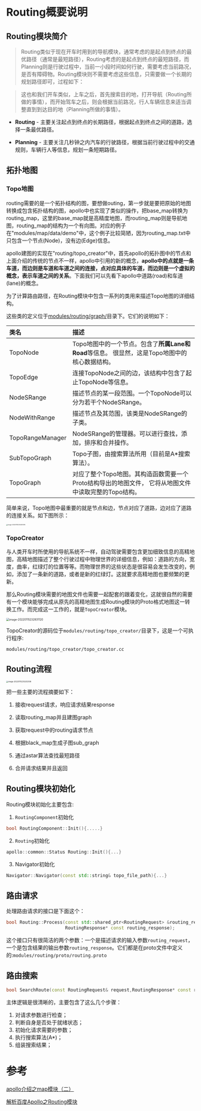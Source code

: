 # Routing概要说明

## Routing模块简介

> Routing类似于现在开车时用到的导航模块，通常考虑的是起点到终点的最优路径（通常是最短路径），Routing考虑的是起点到终点的最短路径，而Planning则是行驶过程中，当前一小段时间如何行驶，需要考虑当前路况，是否有障碍物。Routing模块则不需要考虑这些信息，只需要做一个长期的规划路径即可，过程如下：

> 这也和我们开车类似，上车之后，首先搜索目的地，打开导航（Routing所做的事情），而开始驾车之后，则会根据当前路况，行人车辆信息来适当调整直到到达目的地（Planning所做的事情）。

- **Routing** - 主要关注起点到终点的长期路径，根据起点到终点之间的道路，选择一条最优路径。

- **Planning** - 主要关注几秒钟之内汽车的行驶路径，根据当前行驶过程中的交通规则，车辆行人等信息，规划一条短期路径。



## 拓扑地图

### Topo地图

routing需要的是一个拓扑结构的图，要想做outing，第一步就是要把原始的地图转换成包含拓扑结构的图，apollo中也实现了类似的操作，把base_map转换为routing_map，这里的base_map就是高精度地图，而routing_map则是导航地图，routing_map的结构为一个有向图。对应的例子在"modules/map/data/demo"中，这个例子比较简陋，因为routing_map.txt中只包含一个节点(Node)，没有边(Edge)信息。

apollo建图的实现在"routing/topo_creator"中，首先apollo的拓扑图中的节点和上面介绍的传统的节点不一样，apollo中引用的新的概念，**apollo中的点就是一条车道，而边则是车道和车道之间的连接，点对应具体的车道，而边则是一个虚拟的概念，表示车道之间的关系**。下面我们可以先看下apollo中道路(road)和车道(lane)的概念。



为了计算路由路径，在Routing模块中包含一系列的类用来描述Topo地图的详细结构。

这些类的定义位于[modules/routing/graph/](https://github.com/ApolloAuto/apollo/tree/master/modules/routing/graph)目录下。它们的说明如下：

| 类名             | 描述                                                         |
| :--------------- | :----------------------------------------------------------- |
| TopoNode         | Topo地图中的一个节点。包含了**所属Lane和Road**等信息。 很显然，这是Topo地图中的核心数据结构。 |
| TopoEdge         | 连接TopoNode之间的边，该结构中包含了起止TopoNode等信息。     |
| NodeSRange       | 描述节点的某一段范围。一个TopoNode可以分为若干个NodeSRange。 |
| NodeWithRange    | 描述节点及其范围，该类是NodeSRange的子类。                   |
| TopoRangeManager | NodeSRange的管理器。可以进行查找，添加，排序和合并操作。     |
| SubTopoGraph     | Topo子图，由搜索算法所用（目前是A*搜索算法）。               |
| TopoGraph        | 对应了整个Topo地图。其构造函数需要一个Proto结构导出的地图文件， 它将从地图文件中读取完整的Topo结构。 |

简单来说，Topo地图中最重要的就是节点和边，节点对应了道路，边对应了道路的连接关系。如下图所示：

<img src="assets/routing概要说明.assets/image-20220115233430095.png" alt="image-20220115233430095" style="zoom: 25%;" />

### TopoCreator

与人类开车时所使用的导航系统不一样，自动驾驶需要包含更加细致信息的高精地图，高精地图描述了整个行驶过程中物理世界的详细信息，例如：道路的方向，宽度，曲率，红绿灯的位置等等。而物理世界的这些状态是很容易会发生改变的，例如，添加了一条新的道路，或者是新的红绿灯。这就要求高精地图也要频繁的更新。

那么Routing模块需要的地图文件也需要一起配套的跟着变化，这就很自然的需要有一个模块能够完成从原先的高精地图生成Routing模块的Proto格式地图这一转换工作。而完成这一工作的，就是`TopoCreator`模块。

<img src="assets/routing概要说明.assets/image-20220115232831120.png" alt="image-20220115232831120" style="zoom:50%;" />

TopoCreator的源码位于`modules/routing/topo_creator/`目录下，这是一个可执行程序:

`modules/routing/topo_creator/topo_creator.cc`

## Routing流程

<img src="assets/routing&map概要说明.assets/image-20220115235202508.png" alt="image-20220115235202508" style="zoom: 33%;" />

把一些主要的流程摘要如下：

1. 接收request请求，响应请求结果response

2. 读取routing_map并且建图graph

3. 获取request中的routing请求节点

4. 根据black_map生成子图sub_graph

5. 通过astar算法查找最短路径

6. 合并请求结果并且返回

## Routing模块初始化

Routing模块初始化主要包含:

1. `RoutingComponent`初始化

```c++
bool RoutingComponent::Init(){.....}
```

2. `Routing`初始化
```c++
apollo::common::Status Routing::Init(){...}
```

3. Navigator初始化

```c++
Navigator::Navigator(const std::string& topo_file_path){...}
```

## 路由请求

处理路由请求的接口是下面这个：

```c++
bool Routing::Process(const std::shared_ptr<RoutingRequest> &routing_request,
                      RoutingResponse* const routing_response);
```

这个接口只有很简洁的两个参数：一个是描述请求的输入参数`routing_request`，一个是包含结果的输出参数`routing_response`。它们都是在proto文件中定义的:`modules/routing/proto/routing.proto`

## 路由搜索

```c++
bool SearchRoute(const RoutingRequest& request,RoutingResponse* const response)
```

主体逻辑是很清晰的，主要包含了这么几个步骤：

1. 对请求参数进行检查；
2. 判断自身是否处于就绪状态；
3. 初始化请求需要的参数；
4. 执行搜索算法(A*)；
5. 组装搜索结果；




# 参考

[apollo介绍之map模块（二）](https://zhuanlan.zhihu.com/p/58491204)

[解析百度Apollo之Routing模块](https://paul.pub/apollo-routing/)

